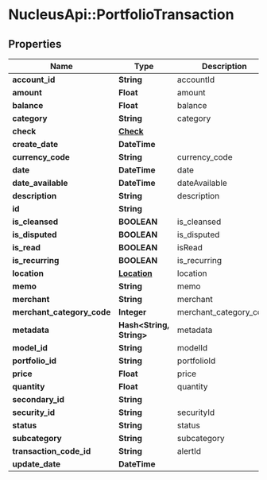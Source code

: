 # NucleusApi::PortfolioTransaction

## Properties
Name | Type | Description | Notes
------------ | ------------- | ------------- | -------------
**account_id** | **String** | accountId | 
**amount** | **Float** | amount | [optional] 
**balance** | **Float** | balance | [optional] 
**category** | **String** | category | [optional] 
**check** | [**Check**](Check.md) |  | [optional] 
**create_date** | **DateTime** |  | [optional] 
**currency_code** | **String** | currency_code | [optional] 
**date** | **DateTime** | date | 
**date_available** | **DateTime** | dateAvailable | [optional] 
**description** | **String** | description | [optional] 
**id** | **String** |  | [optional] 
**is_cleansed** | **BOOLEAN** | is_cleansed | [optional] 
**is_disputed** | **BOOLEAN** | is_disputed | [optional] 
**is_read** | **BOOLEAN** | isRead | [optional] 
**is_recurring** | **BOOLEAN** | is_recurring | [optional] 
**location** | [**Location**](Location.md) | location | [optional] 
**memo** | **String** | memo | [optional] 
**merchant** | **String** | merchant | [optional] 
**merchant_category_code** | **Integer** | merchant_category_code | [optional] 
**metadata** | **Hash&lt;String, String&gt;** | metadata | [optional] 
**model_id** | **String** | modelId | 
**portfolio_id** | **String** | portfolioId | 
**price** | **Float** | price | [optional] 
**quantity** | **Float** | quantity | [optional] 
**secondary_id** | **String** |  | [optional] 
**security_id** | **String** | securityId | [optional] 
**status** | **String** | status | [optional] 
**subcategory** | **String** | subcategory | [optional] 
**transaction_code_id** | **String** | alertId | 
**update_date** | **DateTime** |  | [optional] 


